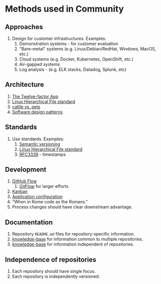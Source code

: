 # Methods used in Community

## Approaches

1. Design for customer infrastructures.
   Examples:
   1. Demonstration systems - for customer evaluation
   1. "Bare-metal" systems (e.g. Linux/Debian/RedHat, Windows, MacOS, etc.)
   1. Cloud systems (e.g. Docker, Kubernetes, OpenShift, etc.)
   1. Air-gapped systems
   1. Log analysis - (e.g. ELK stacks, Datadog, Splunk, etc)

## Architecture

1. [The Twelve-factor App](../../WHATIS/twelve-factor-app.md)
1. [Linux Hierarchical File standard](../../WHATIS/linux-filesystem-hierarchy-standard.md)
1. [cattle vs. pets](../../WHATIS/cattle-vs-pets.md)
1. [Software design patterns](../../WHATIS/software-design-patterns.md)

## Standards

1. Use standards.
   Examples:
   1. [Semantic versioning](../../WHATIS/semantic-versioning.md)
   1. [Linux Hierarchical File standard](../../WHATIS/linux-filesystem-hierarchy-standard.md)
   1. [RFC3339](../../WHATIS/rfc3339.md) - timestamps

## Development

1. [GitHub Flow](../../WHATIS/github-flow.md)
   1. [GitFlow](../../WHATIS/gitflow.md) for larger efforts
1. [Kanban](../../WHATIS/kanban.md)
1. [Application configuration](../../WHATIS/application-configuration.md)
1. "When in Rome code as the Romans."
1. Process changes should have clear downstream advantage.

## Documentation

1. Repository `README.md` files for repository-specific information.
1. [knowledge-base](https://github.com/senzing-garage/knowledge-base/) for information
   common to multiple repositories.
1. [knowledge-base](https://github.com/senzing-garage/knowledge-base/) for information
   independent of repositories.

## Independence of repositories

1. Each repository should have single focus.
1. Each repository is independently versioned.
